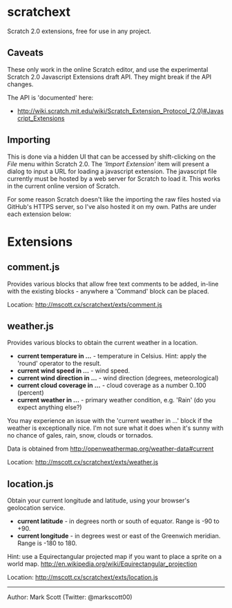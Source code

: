 scratchext
==========

Scratch 2.0 extensions, free for use in any project.

Caveats
-------

These only work in the online Scratch editor, and use the experimental Scratch 2.0 Javascript Extensions draft API. They might break if the API changes.

The API is 'documented' here:

   * http://wiki.scratch.mit.edu/wiki/Scratch_Extension_Protocol_(2.0)#Javascript_Extensions

Importing
---------
This is done via a hidden UI that can be accessed by shift-clicking on the *File* menu within Scratch 2.0.  The *'Import Extension'* item will present a dialog to input a URL for loading a javascript extension.  The javascript file currently must be hosted by a web server for Scratch to load it.  This works in the current online version of Scratch. 

For some reason Scratch doesn't like the importing the raw files hosted via GitHub's HTTPS server, so I've also hosted it on my own. Paths are under each extension below:

Extensions
==========

comment.js
----------
Provides various blocks that allow free text comments to be added, in-line with the existing blocks - anywhere a 'Command' block can be placed.

Location: http://mscott.cx/scratchext/exts/comment.js


weather.js
----------
Provides various blocks to obtain the current weather in a location.

   * **current temperature in ...** - temperature in Celsius. Hint: apply the 'round' operator to the result.
   * **current wind speed in ...** - wind speed.
   * **current wind direction in ...** - wind direction (degrees, meteorological)
   * **current cloud coverage in ...** - cloud coverage as a number 0..100 (percent)
   * **current weather in ...** - primary weather condition, e.g. 'Rain' (do you expect anything else?)

You may experience an issue with the 'current weather in ...' block if the weather is exceptionally nice. I'm not sure what it does when it's sunny with no chance of gales, rain, snow, clouds or tornados.

Data is obtained from http://openweathermap.org/weather-data#current

Location: http://mscott.cx/scratchext/exts/weather.js


location.js
-----------
Obtain your current longitude and latitude, using your browser's geolocation service.

   * **current latitude** - in degrees north or south of equator. Range is -90 to +90.
   * **current longitude** - in degrees west or east of the Greenwich meridian. Range is -180 to 180.

Hint: use a Equirectangular projected map if you want to place a sprite on a world map.
http://en.wikipedia.org/wiki/Equirectangular_projection

Location: http://mscott.cx/scratchext/exts/location.js


----

Author: Mark Scott (Twitter: @markscott00)